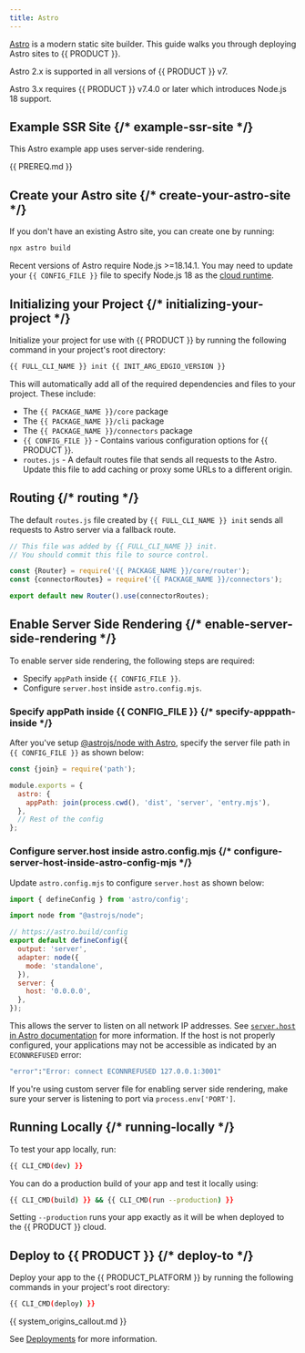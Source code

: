 ```yaml
---
title: Astro
---
```


[Astro](https://astro.build/) is a modern static site builder. This guide walks you through deploying Astro sites to {{ PRODUCT }}.

<Callout type="important">

  Astro 2.x is supported in all versions of {{ PRODUCT }} v7.

  Astro 3.x requires {{ PRODUCT }} v7.4.0 or later which introduces Node.js 18 support.

</Callout>

## Example SSR Site {/* example-ssr-site */}

This Astro example app uses server-side rendering.

<ExampleButtons
  title="Astro SSR"
  siteUrl="https://edgio-community-examples-v7-astro-live.edgio.link/"
  repoUrl="https://github.com/edgio-docs/edgio-v7-astro-example"
/>

{{ PREREQ.md }}

## Create your Astro site {/* create-your-astro-site */}

If you don't have an existing Astro site, you can create one by running:

```bash
npx astro build
```

<Callout type="important">

  Recent versions of Astro require Node.js >=18.14.1. You may need to update your `{{ CONFIG_FILE }}` file to specify Node.js 18 as the [cloud runtime](/applications/performance/cdn_as_code/edgio_config#cloudruntime).

</Callout>

## Initializing your Project {/* initializing-your-project */}

Initialize your project for use with {{ PRODUCT }} by running the following command in your project's root directory:

```bash
{{ FULL_CLI_NAME }} init {{ INIT_ARG_EDGIO_VERSION }}
```

This will automatically add all of the required dependencies and files to your project. These include:

- The `{{ PACKAGE_NAME }}/core` package
- The `{{ PACKAGE_NAME }}/cli` package
- The `{{ PACKAGE_NAME }}/connectors` package
- `{{ CONFIG_FILE }}` - Contains various configuration options for {{ PRODUCT }}.
- `routes.js` - A default routes file that sends all requests to the Astro. Update this file to add caching or proxy some URLs to a different origin.

## Routing {/* routing */}

The default `routes.js` file created by `{{ FULL_CLI_NAME }} init` sends all requests to Astro server via a fallback route.

```js
// This file was added by {{ FULL_CLI_NAME }} init.
// You should commit this file to source control.

const {Router} = require('{{ PACKAGE_NAME }}/core/router');
const {connectorRoutes} = require('{{ PACKAGE_NAME }}/connectors');

export default new Router().use(connectorRoutes);
```

## Enable Server Side Rendering {/* enable-server-side-rendering */}

To enable server side rendering, the following steps are required:

- Specify `appPath` inside `{{ CONFIG_FILE }}`.
- Configure `server.host` inside `astro.config.mjs`.

### Specify appPath inside {{ CONFIG_FILE }} {/* specify-apppath-inside */}

After you've setup [@astrojs/node with Astro](https://docs.astro.build/en/applications/integrations-guide/node/), specify the server file path in `{{ CONFIG_FILE }}` as shown below:

```js filename="{{ CONFIG_FILE }}" ins="1,4-6"
const {join} = require('path');

module.exports = {
  astro: {
    appPath: join(process.cwd(), 'dist', 'server', 'entry.mjs'),
  },
  // Rest of the config
};
```

### Configure server.host inside astro.config.mjs {/* configure-server-host-inside-astro-config-mjs */}

Update `astro.config.mjs` to configure `server.host` as shown below:

```js filename="astro.config.mjs" ins="11-13"
import { defineConfig } from 'astro/config';

import node from "@astrojs/node";

// https://astro.build/config
export default defineConfig({
  output: 'server',
  adapter: node({
    mode: 'standalone',
  }),
  server: {
    host: '0.0.0.0',
  },
});
```

This allows the server to listen on all network IP addresses. See [`server.host` in Astro documentation](https://docs.astro.build/en/reference/configuration-reference/#serverhost) for more information. If the host is not properly configured, your applications may not be accessible as indicated by an `ECONNREFUSED` error:

```bash
"error":"Error: connect ECONNREFUSED 127.0.0.1:3001"
```

If you're using custom server file for enabling server side rendering, make sure your server is listening to port via `process.env['PORT']`.

## Running Locally {/* running-locally */}

To test your app locally, run:

```bash
{{ CLI_CMD(dev) }}
```

You can do a production build of your app and test it locally using:

```bash
{{ CLI_CMD(build) }} && {{ CLI_CMD(run --production) }}
```

Setting `--production` runs your app exactly as it will be when deployed to the {{ PRODUCT }} cloud.

## Deploy to {{ PRODUCT }} {/* deploy-to */}

Deploy your app to the {{ PRODUCT_PLATFORM }} by running the following commands in your project's root directory:

```bash
{{ CLI_CMD(deploy) }}
```

{{ system_origins_callout.md }}

See [Deployments](/applications/basics/deployments) for more information.
